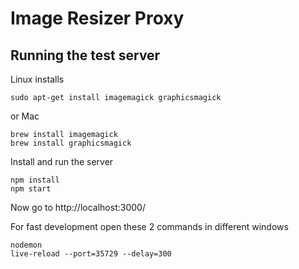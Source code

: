 Image Resizer Proxy
===================

Running the test server
-----------------------

Linux installs

```
sudo apt-get install imagemagick graphicsmagick
```
or Mac
```
brew install imagemagick
brew install graphicsmagick
```

Install and run the server
```
npm install
npm start
```

Now go to http://localhost:3000/

For fast development open these 2 commands in different windows
```
nodemon
live-reload --port=35729 --delay=300
```
